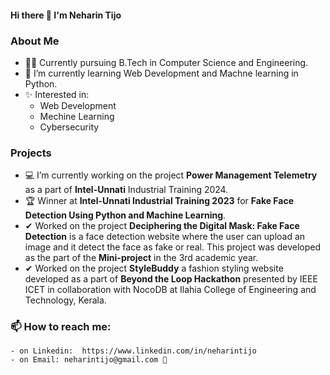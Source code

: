 #### Hi there 👋 I'm Neharin Tijo
               
### About Me

- 👩‍💻 Currently pursuing B.Tech in Computer Science and Engineering.
- 🌱 I’m currently learning Web Development and Machne learning in Python.
- ✨ Interested in:
    - Web Development
    - Mechine Learning 
    - Cybersecurity
      
### Projects
- 💻 I’m currently working on the project **Power Management Telemetry** as a part of **Intel-Unnati** Industrial Training 2024.
- 🏆 Winner at **Intel-Unnati Industrial Training 2023** for **Fake Face Detection Using Python and Machine Learning**.
- ✔ Worked on the project **Deciphering the Digital Mask: Fake Face Detection** is a face detection website where the user can upload an image and it detect the face as fake or real. This project was developed as the part of the **Mini-project** in the 3rd academic year.
- ✔ Worked on the project **StyleBuddy** a fashion styling website developed as a part of **Beyond the Loop Hackathon** presented by IEEE ICET in collaboration with NocoDB at Ilahia College of Engineering and Technology, Kerala.

### 📫 How to reach me:
    - on Linkedin:  https://www.linkedin.com/in/neharintijo
    - on Email: neharintijo@gmail.com 📧
<!--
**Neharin-tijo/Neharin-tijo** is a ✨ _special_ ✨ repository because its `README.md` (this file) appears on your GitHub profile.

Here are some ideas to get you started:
### Hi there 👋

- 🔭 I’m currently working on the project Fake Face Detetcion.
- 🌱 I’m currently learning Web Development amd Machne learning in Python.
- 📫 How to reach me:
      on linkedin - https://www.linkedin.com/in/neharintijo
      on email - neharintijo@gmail.com
-->
